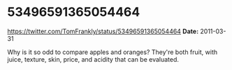 # 53496591365054464
https://twitter.com/TomFrankly/status/53496591365054464
**Date:** 2011-03-31

Why is it so odd to compare apples and oranges? They're both fruit, with juice, texture, skin, price, and acidity that can be evaluated.
